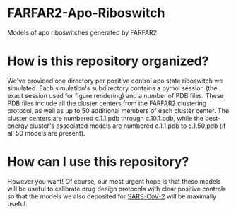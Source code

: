# FARFAR2-Apo-Riboswitch
Models of apo riboswitches generated by FARFAR2

# How is this repository organized?
We've provided one directory per positive control apo state riboswitch we simulated. Each simulation's subdirectory contains a pymol session (the exact session used for figure rendering) and a number of PDB files. These PDB files include all the cluster centers from the FARFAR2 clustering protocol, as well as up to 50 additional members of each cluster center. The cluster centers are numbered c.1.1.pdb through c.10.1.pdb, while the best-energy cluster's associated models are numbered c.1.1.pdb to c.1.50.pdb (if all 50 models are present).

# How can I use this repository?
However you want! Of course, our most urgent hope is that these models will be useful to calibrate drug design protocols with clear positive controls so that the models we also deposited for [SARS-CoV-2](https://github.com/DasLab/FARFAR2-SARS-CoV-2) will be maximally useful.
